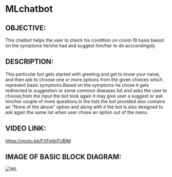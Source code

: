 # MLchatbot
## OBJECTIVE:
This chatbot helps the user to check his condition on covid-19 basis based on the symptoms he/she had and suggest him/her to do acccordingsly
## DESCRIPTION:
This particular bot gets started with greeting and get to know your name, and then ask to choose one or more options from the given choices which represent basic symptoms.Based on the symptoms he chose it gets redirected to suggestion or some common diseases list and asks the user to choose,from the input the bot took again it may give user a suggest or ask him/her couple of more questions.In the lists the bot provided also contains an "None of the above" option and along with it the bot is also designed to ask again the same list when user chose an option out of the menu.
## VIDEO LINK:
https://youtu.be/FXFekbTUBlM
## IMAGE OF BASIC BLOCK DIAGRAM:
![ML](https://user-images.githubusercontent.com/72853240/96372966-31482180-1187-11eb-8816-bb42038c834e.png)
